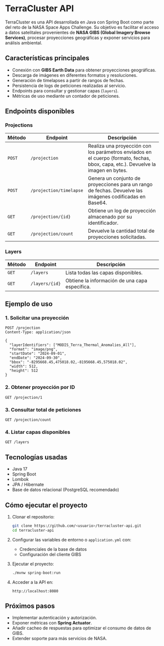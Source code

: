 # TerraCluster API

TerraCluster es una API desarrollada en Java con Spring Boot como parte del reto de la NASA Space Apps Challenge. Su objetivo es facilitar el acceso a datos satelitales provenientes de **NASA GIBS (Global Imagery Browse Services)**, procesar proyecciones geográficas y exponer servicios para análisis ambiental.

## Características principales

* Conexión con **GIBS Earth Data** para obtener proyecciones geográficas.
* Descarga de imágenes en diferentes formatos y resoluciones.
* Generación de timelapses a partir de rangos de fechas.
* Persistencia de logs de peticiones realizadas al servicio.
* Endpoints para consultar y gestionar capas (`layers`).
* Métricas de uso mediante un contador de peticiones.

## Endpoints disponibles

### Projections

| Método | Endpoint                | Descripción                                                                                                                       |
| ------ | ----------------------- | --------------------------------------------------------------------------------------------------------------------------------- |
| `POST` | `/projection`           | Realiza una proyección con los parámetros enviados en el cuerpo (formato, fechas, bbox, capa, etc.). Devuelve la imagen en bytes. |
| `POST` | `/projection/timelapse` | Genera un conjunto de proyecciones para un rango de fechas. Devuelve las imágenes codificadas en Base64.                          |
| `GET`  | `/projection/{id}`      | Obtiene un log de proyección almacenado por su identificador.                                                                     |
| `GET`  | `/projection/count`     | Devuelve la cantidad total de proyecciones solicitadas.                                                                           |

### Layers

| Método | Endpoint       | Descripción                                    |
| ------ | -------------- | ---------------------------------------------- |
| `GET`  | `/layers`      | Lista todas las capas disponibles.             |
| `GET`  | `/layers/{id}` | Obtiene la información de una capa específica. |

## Ejemplo de uso

### 1. Solicitar una proyección

```http
POST /projection
Content-Type: application/json

{
  "layerIdentifiers": ["MODIS_Terra_Thermal_Anomalies_All"],
  "format": "image/png",
  "startDate": "2024-09-01",
  "endDate": "2024-09-30",
  "bbox": "-8295668.45,475018.02,-8195668.45,575018.02",
  "width": 512,
  "height": 512
}
```

### 2. Obtener proyección por ID

```http
GET /projection/1
```

### 3. Consultar total de peticiones

```http
GET /projection/count
```

### 4. Listar capas disponibles

```http
GET /layers
```

## Tecnologías usadas

* Java 17
* Spring Boot
* Lombok
* JPA / Hibernate
* Base de datos relacional (PostgreSQL recomendado)

## Cómo ejecutar el proyecto

1. Clonar el repositorio:

   ```bash
   git clone https://github.com/<usuario>/terracluster-api.git
   cd terracluster-api
   ```

2. Configurar las variables de entorno o `application.yml` con:

   * Credenciales de la base de datos
   * Configuración del cliente GIBS

3. Ejecutar el proyecto:

   ```bash
   ./mvnw spring-boot:run
   ```

4. Acceder a la API en:

   ```
   http://localhost:8080
   ```

## Próximos pasos

* Implementar autenticación y autorización.
* Exponer métricas con **Spring Actuator**.
* Añadir cacheo de respuestas para optimizar el consumo de datos de GIBS.
* Extender soporte para más servicios de NASA.
